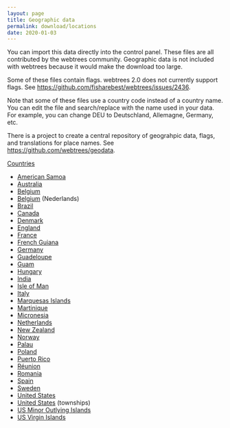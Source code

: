 ```yaml
---
layout: page
title: Geographic data
permalink: download/locations
date: 2020-01-03
---
```


You can import this data directly into the control panel.
These files are all contributed by the webtrees community.
Geographic data is not included with webtrees because it would make the download too large.

Some of these files contain flags.  webtrees 2.0 does not currently support flags.
See <https://github.com/fisharebest/webtrees/issues/2436>.

Note that some of these files use a country code instead of a country name.
You can edit the file and search/replace with the name used in your data.
For example, you can change DEU to Deutschland, Allemagne, Germany, etc.

There is a project to create a central repository of geograhpic data, flags, and
translations for place names. See <https://github.com/webtrees/geodata>.

[Countries](/downloads/geographic-data/countries.zip)

* [American Samoa](/downloads/geographic-data/american-samoa.csv)
* [Australia](/downloads/geographic-data/australia.zip)
* [Belgium](/downloads/geographic-data/belgium.zip)
* [Belgium](/downloads/geographic-data/belgium.csv) (Nederlands)
* [Brazil](/downloads/geographic-data/brazil.zip)
* [Canada](/downloads/geographic-data/canada.zip)
* [Denmark](/downloads/geographic-data/denmark.zip)
* [England](/downloads/geographic-data/england.zip)
* [France](/downloads/geographic-data/france.zip)
* [French Guiana](/downloads/geographic-data/french-guiana.csv)
* [Germany](/downloads/geographic-data/germany.zip)
* [Guadeloupe](/downloads/geographic-data/guadeloupe.csv)
* [Guam](/downloads/geographic-data/guam.csv)
* [Hungary](/downloads/geographic-data/hungary.zip)
* [India](/downloads/geographic-data/india.csv)
* [Isle of Man](/downloads/geographic-data/isle-of-man.zip)
* [Italy](/downloads/geographic-data/italy.zip)
* [Marquesas Islands](/downloads/geographic-data/marquesas-islands.csv)
* [Martinique](/downloads/geographic-data/martinique.csv)
* [Micronesia](/downloads/geographic-data/micronesia.csv)
* [Netherlands](/downloads/geographic-data/netherlands.zip)
* [New Zealand](/downloads/geographic-data/new-zealand.csv)
* [Norway](/downloads/geographic-data/norway.zip)
* [Palau](/downloads/geographic-data/palau.csv)
* [Poland](/downloads/geographic-data/poland.zip)
* [Puerto Rico](/downloads/geographic-data/puerto-rico.csv)
* [Réunion](/downloads/geographic-data/reunion.csv)
* [Romania](/downloads/geographic-data/romania.zip)
* [Spain](/downloads/geographic-data/spain.zip)
* [Sweden](/downloads/geographic-data/sweden.csv)
* [United States](/downloads/geographic-data/united-states.zip)
* [United States](/downloads/geographic-data/united-states-townships.csv) (townships)
* [US Minor Outlying Islands](/downloads/geographic-data/us-minor-outlying-islands.csv)
* [US Virgin Islands](/downloads/geographic-data/us-virgin-islands.csv)
